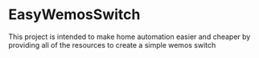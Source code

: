 # EasyWemosSwitch
This project is intended to make home automation easier and cheaper by providing all of the resources to create a simple wemos switch
